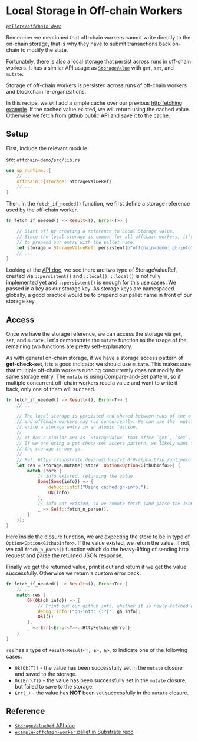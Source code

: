 # Local Storage in Off-chain Workers

*[`pallets/offchain-demo`](https://github.com/substrate-developer-hub/recipes/tree/master/pallets/offchain-demo)*

Remember we mentioned that off-chain workers cannot write directly to the on-chain storage, that is why they have to submit transactions back on-chain to modify the state.

Fortunately, there is also a local storage that persist across runs in off-chain workers. It has a similar API usage as [`StorageValue`](/2-appetizers/2-storage-values.html) with `get`, `set`, and `mutate`.

Storage of off-chain workers is persisted across runs of off-chain workers and blockchain re-organizations.

In this recipe, we will add a simple cache over our previous [http fetching example](./http-json.html). If the cached value existed, we will return using the cached value. Otherwise we fetch from github public API and save it to the cache.

## Setup

First, include the relevant module.

src: `offchain-demo/src/lib.rs`

```rust
use sp_runtime::{
	// ...
	offchain::{storage::StorageValueRef},
	// ...
}
```

Then, in the `fetch_if_needed()` function, we first define a storage reference used by the off-chain worker.

```rust
fn fetch_if_needed() -> Result<(), Error<T>> {

	// Start off by creating a reference to Local Storage value.
	// Since the local storage is common for all offchain workers, it's a good practice
	// to prepend our entry with the pallet name.
	let storage = StorageValueRef::persistent(b"offchain-demo::gh-info");
	// ...
}
```

Looking at the [API doc](https://substrate.dev/rustdocs/v2.0.0-alpha.6/sp_runtime/offchain/storage/struct.StorageValueRef.html), we see there are two type of StorageValueRef, created via `::persistent()` and `::local()`. `::local()` is not fully implemented yet and `::persistent()` is enough for this use cases. We passed in a key as our storage key. As storage keys are namespaced globally, a good practice would be to prepend our pallet name in front of our storage key.

## Access

Once we have the storage reference, we can access the storage via `get`, `set`, and `mutate`. Let's demonstrate the `mutate` function as the usage of the remaining two functions are pretty self-explanatory.

As with general on-chain storage, if we have a storage access pattern of **get-check-set**, it is a good indicator we should use `mutate`. This makes sure that multiple off-chain workers running concurrently does not modify the same storage entry. The `mutate` is using [Compare-and-Set pattern](https://en.wikipedia.org/wiki/Compare-and-swap), so if multiple concurrent off-chain workers read a value and want to write it back, only one of them will succeed.

```rust
fn fetch_if_needed() -> Result<(), Error<T>> {
	// ...

	// The local storage is persisted and shared between runs of the offchain workers,
	// and offchain workers may run concurrently. We can use the `mutate` function, to
	// write a storage entry in an atomic fashion.
	//
	// It has a similar API as `StorageValue` that offer `get`, `set`, `mutate`.
	// If we are using a get-check-set access pattern, we likely want to use `mutate` to access
	// the storage in one go.
	//
	// Ref: https://substrate.dev/rustdocs/v2.0.0-alpha.6/sp_runtime/offchain/storage/struct.StorageValueRef.html
	let res = storage.mutate(|store: Option<Option<GithubInfo>>| {
		match store {
			// info existed, returning the value
			Some(Some(info)) => {
				debug::info!("Using cached gh-info.");
				Ok(info)
			},
			// info not existed, so we remote fetch (and parse the JSON)
			_ => Self::fetch_n_parse(),
		}
	});
}
```

Here inside the closure function, we are expecting the store to be in type of `Option<Option<GithubInfo>>`. If the value existed, we return the value. If not, we call `fetch_n_parse()` function which do the heavy-lifting of sending http request and parse the returned JSON response.

Finally we get the returned value, print it out and return if we get the value successfully. Otherwise we return a custom error back.

```rust
fn fetch_if_needed() -> Result<(), Error<T>> {
	// ...
	match res {
		Ok(Ok(gh_info)) => {
			// Print out our github info, whether it is newly-fetched or cached.
			debug::info!("gh-info: {:?}", gh_info);
			Ok(())
		},
		_ => Err(<Error<T>>::HttpFetchingError)
	}
}
```

`res` has a type of `Result<Result<T, E>, E>`, to indicate one of the following cases:

* `Ok(Ok(T))` - the value has been successfully set in the `mutate` closure and saved to the storage.
* `Ok(Err(T))` - the value has been successfully set in the `mutate` closure, but failed to save to the storage.
* `Err(_)` - the value has **NOT** been set successfully in the `mutate` closure.

## Reference

* [`StorageValueRef` API doc](https://substrate.dev/rustdocs/master/sp_runtime/offchain/storage/struct.StorageValueRef.html)
* [`example-offchain-worker` pallet in Substrate repo](https://github.com/paritytech/substrate/tree/master/frame/example-offchain-worker)
